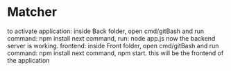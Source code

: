 # Matcher
to activate application:
inside Back folder, open cmd/gitBash and run command: npm install
next command, run: node app.js
now the backend server is working.
frontend:
inside Front folder, open cmd/gitBash and run command: npm install
next command, npm start. this will be the frontend of the application
